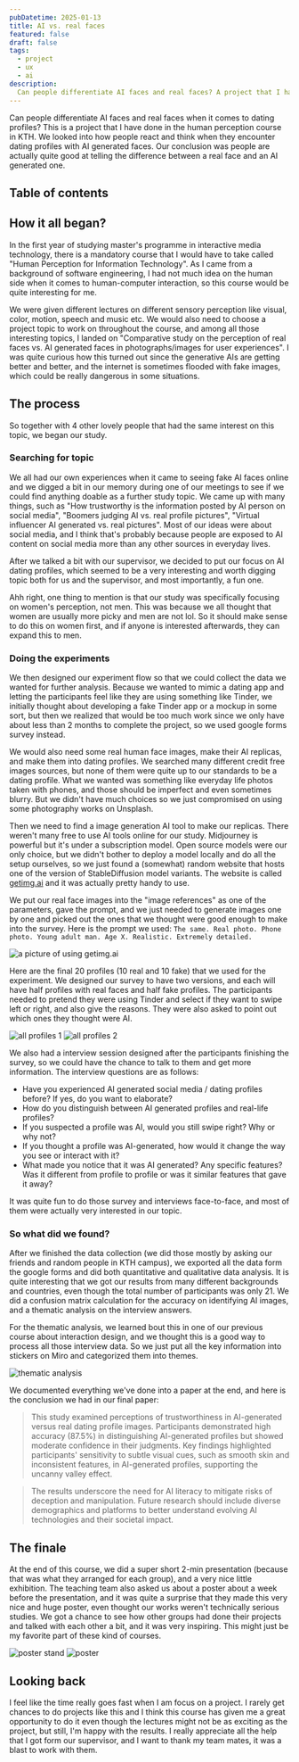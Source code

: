 ```yaml
---
pubDatetime: 2025-01-13
title: AI vs. real faces
featured: false
draft: false
tags:
  - project
  - ux
  - ai
description:
  Can people differentiate AI faces and real faces? A project that I have done in the human perception course in KTH.
---
```


Can people differentiate AI faces and real faces when it comes to dating profiles? This is a project that I have done in the human perception course in KTH. We looked into how people react and think when they encounter dating profiles with AI generated faces. Our conclusion was people are actually quite good at telling the difference between a real face and an AI generated one.

## Table of contents

## How it all began?

In the first year of studying master's programme in interactive media technology, there is a mandatory course that I would have to take called "Human Perception for Information Technology". As I came from a background of software engineering, I had not much idea on the human side when it comes to human-computer interaction, so this course would be quite interesting for me. 

We were given different lectures on different sensory perception like visual, color, motion, speech and music etc. We would also need to choose a project topic to work on throughout the course, and among all those interesting topics, I landed on "Comparative study on the perception of real faces vs. AI generated faces in photographs/images for user experiences". I was quite curious how this turned out since the generative AIs are getting better and better, and the internet is sometimes flooded with fake images, which could be really dangerous in some situations. 

## The process

So together with 4 other lovely people that had the same interest on this topic, we began our study.

### Searching for topic

We all had our own experiences when it came to seeing fake AI faces online and we digged a bit in our memory during one of our meetings to see if we could find anything doable as a further study topic. We came up with many things, such as "How trustworthy is the information posted by AI person on social media", "Boomers judging AI vs. real profile pictures", "Virtual influencer AI generated vs. real pictures". Most of our ideas were about social media, and I think that's probably because people are exposed to AI content on social media more than any other sources in everyday lives. 

After we talked a bit with our supervisor, we decided to put our focus on AI dating profiles, which seemed to be a very interesting and worth digging topic both for us and the supervisor, and most importantly, a fun one.

Ahh right, one thing to mention is that our study was specifically focusing on women's perception, not men. This was because we all thought that women are usually more picky and men are not lol. So it should make sense to do this on women first, and if anyone is interested afterwards, they can expand this to men.

### Doing the experiments

We then designed our experiment flow so that we could collect the data we wanted for further analysis. Because we wanted to mimic a dating app and letting the participants feel like they are using something like Tinder, we initially thought about developing a fake Tinder app or a mockup in some sort, but then we realized that would be too much work since we only have about less than 2 months to complete the project, so we used google forms survey instead.

We would also need some real human face images, make their AI replicas, and make them into dating profiles. We searched many different credit free images sources, but none of them were quite up to our standards to be a dating profile. What we wanted was something like everyday life photos taken with phones, and those should be imperfect and even sometimes blurry. But we didn't have much choices so we just compromised on using some photography works on Unsplash. 

Then we need to find a image generation AI tool to make our replicas. There weren't many free to use AI tools online for our study. Midjourney is powerful but it's under a subscription model. Open source models were our only choice, but we didn't bother to deploy a model locally and do all the setup ourselves, so we just found a (somewhat) random website that hosts one of the version of StableDiffusion model variants. The website is called [getimg.ai](https://getimg.ai) and it was actually pretty handy to use. 

We put our real face images into the "image references" as one of the parameters, gave the prompt, and we just needed to generate images one by one and picked out the ones that we thought were good enough to make into the survey. Here is the prompt we used: `The same. Real photo. Phone photo. Young adult man. Age X. Realistic. Extremely detailed.`

<img src="https://lambozhuangme.blob.core.windows.net/blog-images/ai-vs-real-faces/a-picture-of-using-getimg-ai.jpeg" class="mx-auto" alt="a picture of using getimg.ai">

Here are the final 20 profiles (10 real and 10 fake) that we used for the experiment. We designed our survey to have two versions, and each will have half profiles with real faces and half fake profiles. The participants needed to pretend they were using Tinder and select if they want to swipe left or right, and also give the reasons. They were also asked to point out which ones they thought were AI.

<img src="https://lambozhuangme.blob.core.windows.net/blog-images/ai-vs-real-faces/all-profiles-1.jpg" class="mx-auto" alt="all profiles 1">

<img src="https://lambozhuangme.blob.core.windows.net/blog-images/ai-vs-real-faces/all-profiles-2.jpg" class="mx-auto" alt="all profiles 2">

We also had a interview session designed after the participants finishing the survey, so we could have the chance to talk to them and get more information. The interview questions are as follows:

- Have you experienced AI generated social media / dating profiles before? If yes, do you want to elaborate?
- How do you distinguish between AI generated profiles and real-life profiles?
- If you suspected a profile was AI, would you still swipe right? Why or why not?
- If you thought a profile was AI-generated, how would it change the way you see or interact with it?
- What made you notice that it was AI generated? Any specific features?Was it different from profile to profile or was it similar features that gave it away?

It was quite fun to do those survey and interviews face-to-face, and most of them were actually very interested in our topic.

### So what did we found?

After we finished the data collection (we did those mostly by asking our friends and random people in KTH campus), we exported all the data form the google forms and did both quantitative and qualitative data analysis. It is quite interesting that we got our results from many different backgrounds and countries, even though the total number of participants was only 21. We did a confusion matrix calculation for the accuracy on identifying AI images, and a thematic analysis on the interview answers.

For the thematic analysis, we learned bout this in one of our previous course about interaction design, and we thought this is a good way to process all those interview data. So we just put all the key information into stickers on Miro and categorized them into themes.

<img src="https://lambozhuangme.blob.core.windows.net/blog-images/ai-vs-real-faces/thematic-analysis.png" class="mx-auto" alt="thematic analysis">

We documented everything we've done into a paper at the end, and here is the conclusion we had in our final paper:

> This study examined perceptions of trustworthiness in AI-generated versus real dating profile images. Participants demonstrated high accuracy (87.5%) in distinguishing AI-generated profiles but showed moderate confidence in their judgments. Key findings highlighted participants' sensitivity to subtle visual cues, such as smooth skin and inconsistent features, in AI-generated profiles, supporting the uncanny valley effect.

> The results underscore the need for AI literacy to mitigate risks of deception and manipulation. Future research should include diverse demographics and platforms to better understand evolving AI technologies and their societal impact.

## The finale

At the end of this course, we did a super short 2-min presentation (because that was what they arranged for each group), and a very nice little exhibition. The teaching team also asked us about a poster about a week before the presentation, and it was quite a surprise that they made this very nice and huge poster, even thought our works weren't technically serious studies. We got a chance to see how other groups had done their projects and talked with each other a bit, and it was very inspiring. This might just be my favorite part of these kind of courses.

<div class="flex flex-col sm:flex-row">
  <img src="https://lambozhuangme.blob.core.windows.net/blog-images/ai-vs-real-faces/poster-stand.jpg" alt="poster stand" class="w-full sm:w-1/2 object-contain">
  <img src="https://lambozhuangme.blob.core.windows.net/blog-images/ai-vs-real-faces/poster.png" alt="poster" class="w-full sm:w-1/2 object-contain">
</div>

## Looking back

I feel like the time really goes fast when I am focus on a project. I rarely get chances to do projects like this and I think this course has given me a great opportunity to do it even though the lectures might not be as exciting as the project, but still, I'm happy with the results. I really appreciate all the help that I got form our supervisor, and I want to thank my team mates, it was a blast to work with them. 

